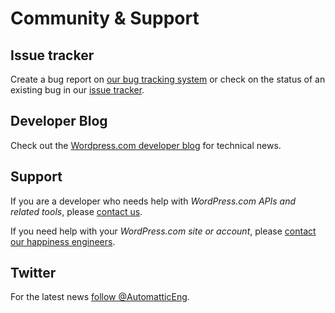 # Community & Support

## Issue tracker

Create a bug report on [our bug tracking
system](https://github.com/Automattic/wp-calypso/issues/new) or check on the
status of an existing bug in our [issue
tracker](https://github.com/Automattic/wp-calypso/issues).

## Developer Blog

Check out the [Wordpress.com developer
blog](https://developer.wordpress.com/blog/) for technical news.

## Support

If you are a developer who needs help with *WordPress.com APIs and related
tools*, please [contact us](https://developer.wordpress.com/contact/).

If you need help with your *WordPress.com site or account*, please [contact our
happiness engineers](http://en.support.wordpress.com/contact/).

## Twitter

For the latest news [follow
@AutomatticEng](https://twitter.com/AutomatticEng).
